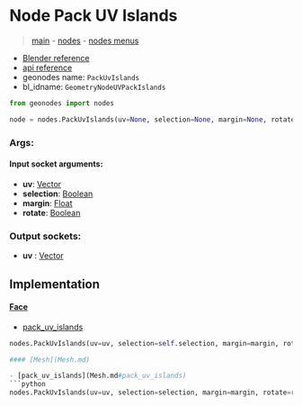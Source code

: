 # Node Pack UV Islands

> [main](../structure.md) - [nodes](nodes.md) - [nodes menus](nodes_menus.md)

- [Blender reference](https://docs.blender.org/manual/en/latest/modeling/geometry_nodes/uv/pack_uv_islands.html)
- [api reference](https://docs.blender.org/api/current/bpy.types.GeometryNodeUVPackIslands.html)
- geonodes name: `PackUvIslands`
- bl_idname: `GeometryNodeUVPackIslands`

```python
from geonodes import nodes

node = nodes.PackUvIslands(uv=None, selection=None, margin=None, rotate=None)
```

### Args:

#### Input socket arguments:

- **uv**: [Vector](Vector.md)
- **selection**: [Boolean](Boolean.md)
- **margin**: [Float](Float.md)
- **rotate**: [Boolean](Boolean.md)

### Output sockets:

- **uv** : [Vector](Vector.md)

## Implementation

#### [Face](Face.md)

 - [pack_uv_islands](Face.md#pack_uv_islands)
  ```python
  nodes.PackUvIslands(uv=uv, selection=self.selection, margin=margin, rotate=rotate  ```

#### [Mesh](Mesh.md)

 - [pack_uv_islands](Mesh.md#pack_uv_islands)
  ```python
  nodes.PackUvIslands(uv=uv, selection=selection, margin=margin, rotate=rotate  ```


